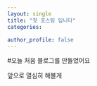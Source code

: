 ```yaml
---
layout: single
title: "첫 포스팅 입니다"
categories:

author_profile: false
---
```


#오늘 처음 블로그를 만들었어요

앞으로 열심히 해볼게
